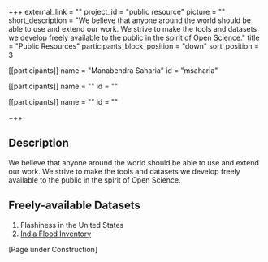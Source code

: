 +++
external_link = ""
project_id = "public resource"
picture = ""
short_description = "We believe that anyone around the world should be able to use and extend our work. We strive to make the tools and datasets we develop freely available to the public in the spirit of Open Science."
title = "Public Resources"
participants_block_position = "down"
sort_position = 3


[[participants]]
    name = "Manabendra Saharia"
    id = "msaharia"

[[participants]]
    name = ""
    id = ""

[[participants]]
    name = ""
    id = ""

+++
## Description

We believe that anyone around the world should be able to use and extend our work. We strive to make the tools and datasets we develop freely available to the public in the spirit of Open Science.


## Freely-available Datasets
1. Flashiness in the United States
3. [India Flood Inventory](https://eartharxiv.org/repository/view/1722/)

[Page under Construction]
